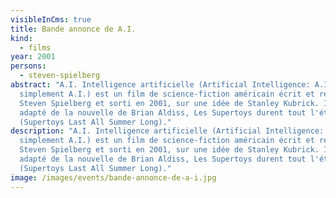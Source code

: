 ```yaml
---
visibleInCms: true
title: Bande annonce de A.I.
kind:
  - films
year: 2001
persons:
  - steven-spielberg
abstract: "A.I. Intelligence artificielle (Artificial Intelligence: A.I. ou
  simplement A.I.) est un film de science-fiction américain écrit et réalisé par
  Steven Spielberg et sorti en 2001, sur une idée de Stanley Kubrick. Il est
  adapté de la nouvelle de Brian Aldiss, Les Supertoys durent tout l'été
  (Supertoys Last All Summer Long)."
description: "A.I. Intelligence artificielle (Artificial Intelligence: A.I. ou
  simplement A.I.) est un film de science-fiction américain écrit et réalisé par
  Steven Spielberg et sorti en 2001, sur une idée de Stanley Kubrick. Il est
  adapté de la nouvelle de Brian Aldiss, Les Supertoys durent tout l'été
  (Supertoys Last All Summer Long)."
image: /images/events/bande-annonce-de-a-i.jpg
---
```

